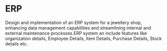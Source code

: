 # ERP
Design and implementation of an ERP system for a jewellery shop, enhancing data management 
capabilities and streamlining internal and external maintenance processes.ERP system an include 
features like organization details, Employee Details, Item Details, Purchase Details, Stock details etc.
 

